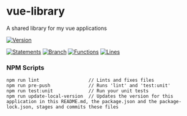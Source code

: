 # vue-library

 A shared library for my vue applications

[![Version](https://img.shields.io/badge/Version-20.05.16--4-blue.svg)](./src/)

[![Statements](https://img.shields.io/badge/Statements-89.18%25-green.svg)](./tests/unit/)
[![Branch](https://img.shields.io/badge/Branch-78.26%25-yellow.svg)](./tests/unit/)
[![Functions](https://img.shields.io/badge/Functions-91.13%25-green.svg)](./tests/unit/)
[![Lines](https://img.shields.io/badge/Lines-89.24%25-green.svg)](./tests/unit/)

### NPM Scripts

```
npm run lint                  // Lints and fixes files
npm run pre-push              // Runs 'lint' and 'test:unit'
npm run test:unit             // Run your unit tests
npm run update-local-version  // Updates the version for this application in this README.md, the package.json and the package-lock.json, stages and commits these files
```
